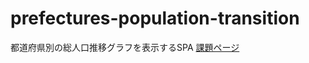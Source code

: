 # prefectures-population-transition
都道府県別の総人口推移グラフを表示するSPA
[課題ページ](https://notion.yumemi.co.jp/0e9ef27b55704d7882aab55cc86c999d)

